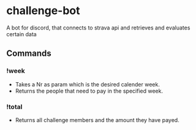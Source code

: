 # challenge-bot
A bot for discord, that connects to strava api and retrieves and evaluates certain data

## Commands

### !week <Nr>

- Takes a Nr as param which is the desired calender week.
- Returns the people that need to pay in the specified week.

### !total

- Returns all challenge members and the amount they have payed.